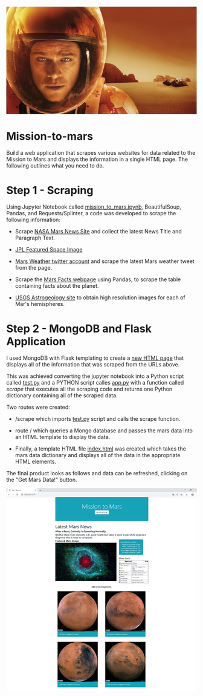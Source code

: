 ![](https://github.com/JoannePeel/Mission-to-mars/blob/master/Martian.jpg)

# Mission-to-mars

Build a web application that scrapes various websites for data related to the Mission to Mars and displays the information in a single HTML page. The following outlines what you need to do.
# Step 1 - Scraping

Using Jupyter Notebook called [mission_to_mars.ipynb](https://github.com/JoannePeel/Mission-to-mars/blob/master/mission_to_mars.ipynb), BeautifulSoup, Pandas, and Requests/Splinter, a code was developed to scrape the following information:

* Scrape [NASA Mars News Site](https://mars.nasa.gov/news/?page=0&per_page=40&order=publish_date+desc%2Ccreated_at+desc&search=&category=19%2C165%2C184%2C204&blank_scope=Latest) and collect the latest News Title and Paragraph Text.

* [JPL Featured Space Image](https://www.jpl.nasa.gov/spaceimages/?search=&category=Mars)

* [Mars Weather twitter account](https://twitter.com/marswxreport?lang=en) and scrape the latest Mars weather tweet from the page.

* Scrape the [Mars Facts webpage](https://space-facts.com/mars/) using Pandas, to scrape the table containing facts about the planet.

* [USGS Astrogeology site](https://astrogeology.usgs.gov/search/results?q=hemisphere+enhanced&k1=target&v1=Mars) to obtain high resolution images for each of Mar's hemispheres.

# Step 2 - MongoDB and Flask Application

I used MongoDB with Flask templating to create a [new HTML page](https://github.com/JoannePeel/Mission-to-mars/blob/master/screen_shot_mars_mission.png) that displays all of the information that was scraped from the URLs above.

This was achieved converting the jupyter notebook into a Python script called [test.py](https://github.com/JoannePeel/Mission-to-mars/blob/master/test.py) and a PYTHON script calles [app.py](https://github.com/JoannePeel/Mission-to-mars/blob/master/app.py) with a function called _scrape_ that executes all the scraping code and returns one Python dictionary containing all of the scraped data.

Two routes were created:
* /scrape which imports  [test.py](https://github.com/JoannePeel/Mission-to-mars/blob/master/test.py) script and calls the scrape function.
* route / which queries a Mongo database and passes the mars data into an HTML template to display the data.

* Finally, a template HTML file [index.html](https://github.com/JoannePeel/Mission-to-mars/blob/master/templates/index.html) was created which takes the mars data dictionary and displays all of the data in the appropriate HTML elements. 

The final product looks as follows and data can be refreshed, clicking on the "Get Mars Data!" button.

![](https://github.com/JoannePeel/Mission-to-mars/blob/master/screen_shot_mars_mission.png)
